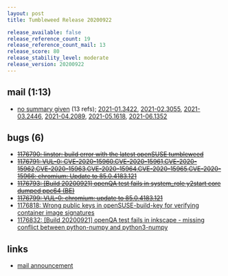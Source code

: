 ```yaml
---
layout: post
title: Tumbleweed Release 20200922

release_available: false
release_reference_count: 19
release_reference_count_mail: 13
release_score: 80
release_stability_level: moderate
release_version: 20200922
---
```


## mail (1:13)

- [no summary given](https://lists.opensuse.org/opensuse-factory/2020-09/msg00220.html) (13 refs); [2021-01.3422](https://github.com/boombatower/tumbleweed-review/issues/10), [2021-02.3055](https://github.com/boombatower/tumbleweed-review/issues/10), [2021-03.2446](https://github.com/boombatower/tumbleweed-review/issues/10), [2021-04.2089](https://github.com/boombatower/tumbleweed-review/issues/10), [2021-05.1618](https://github.com/boombatower/tumbleweed-review/issues/10), [2021-06.1352](https://github.com/boombatower/tumbleweed-review/issues/10)

## bugs (6)

<!--more-->

- ~~[1176790: linstor: build error with the latest openSUSE tumbleweed](https://bugzilla.opensuse.org/show_bug.cgi?id=1176790)~~
- ~~[1176791: VUL-0: CVE-2020-15960,CVE-2020-15961,CVE-2020-15962,CVE-2020-15963,CVE-2020-15964,CVE-2020-15965,CVE-2020-15966: chromium: Update to 85.0.4183.121](https://bugzilla.opensuse.org/show_bug.cgi?id=1176791)~~
- ~~[1176793: \[Build 20200921\] openQA test fails in system_role y2start core dumped ppc64 (BE)](https://bugzilla.opensuse.org/show_bug.cgi?id=1176793)~~
- ~~[1176799: VUL-0: chromium: update to 85.0.4183.121](https://bugzilla.opensuse.org/show_bug.cgi?id=1176799)~~
- [1176818: Wrong public keys in openSUSE-build-key for verifying container image signatures](https://bugzilla.opensuse.org/show_bug.cgi?id=1176818)
- [1176832: \[Build 20200921\] openQA test fails in inkscape - missing conflict between python-numpy and python3-numpy](https://bugzilla.opensuse.org/show_bug.cgi?id=1176832)



## links

- [mail announcement](https://github.com/boombatower/tumbleweed-review/issues/10)
